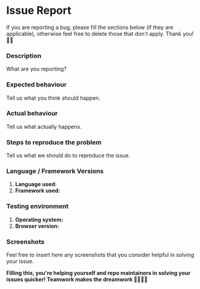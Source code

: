 # Issue Report

If you are reporting a bug, please fill the sections below (if they are applicable), otherwise feel free to delete those that don't apply. Thank you! 🙏🏼

### Description

What are you reporting?

### Expected behaviour

Tell us what you think should happen.

### Actual behaviour

Tell us what actually happens.

### Steps to reproduce the problem

Tell us what we should do to reproduce the issue.

### Language / Framework Versions

1. **Language used:**
2. **Framework used:**

### Testing environment

1. **Operating system:**
2. **Browser version:**

### Screenshots

Feel free to insert here any screenshots that you consider helpful in solving your issue.

**Filling this, you're helping yourself and repo maintainers in solving your issues quicker! Teamwork makes the dreamwork 🤜🏼🤛🏻**

